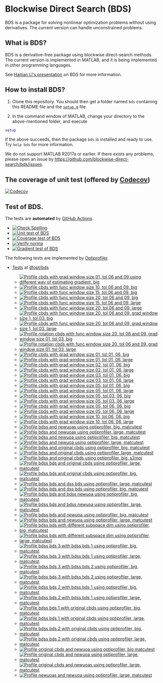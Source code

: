 # Blockwise Direct Search (BDS)

BDS is a package for solving nonlinear optimization problems without using derivatives. The current version can handle unconstrained problems. 

## What is BDS?

BDS is a derivative-free package using blockwise direct-search methods. The current version is implemented in MATLAB, and it is being implemented in other programming languages.

See [Haitian LI's presentation](https://lht97.github.io/documents/DFOS2024.pdf) on BDS for more information.

## How to install BDS?

1. Clone this repository. You should then get a folder named `bds` containing this README file and the
[`setup.m`](https://github.com/blockwise-direct-search/bds/blob/main/setup.m) file.

2. In the command window of MATLAB, change your directory to the above-mentioned folder, and execute

```matlab
setup
```

If the above succeeds, then the package `bds` is installed and ready to use. Try `help bds` for more information.

We do not support MATLAB R2017a or earlier. If there exists any problems, please open an issue by
https://github.com/blockwise-direct-search/bds/issues.

## The coverage of unit test (offered by [Codecov](https://about.codecov.io/))

[![Codecov](https://img.shields.io/codecov/c/github/blockwise-direct-search/bds?style=for-the-badge&logo=codecov)](https://app.codecov.io/github/blockwise-direct-search/bds)

## Test of BDS.
The tests are **automated** by [GitHub Actions](https://docs.github.com/en/actions).
- [![Check Spelling](https://github.com/blockwise-direct-search/bds/actions/workflows/spelling.yml/badge.svg)](https://github.com/blockwise-direct-search/bds/actions/workflows/spelling.yml)
- [![Unit test of BDS](https://github.com/blockwise-direct-search/bds/actions/workflows/unit_test.yml/badge.svg)](https://github.com/blockwise-direct-search/bds/actions/workflows/unit_test.yml)
- [![Coverage test of BDS](https://github.com/blockwise-direct-search/bds/actions/workflows/unit_test_coverage.yml/badge.svg)](https://github.com/blockwise-direct-search/bds/actions/workflows/unit_test_coverage.yml)
- [![Verify norma](https://github.com/zeroth-order-optimization/bds/actions/workflows/verify_norma.yml/badge.svg)](https://github.com/zeroth-order-optimization/bds/actions/workflows/verify_norma.yml)
- [![Gradient test of BDS](https://github.com/zeroth-order-optimization/bds/actions/workflows/gradient_test.yml/badge.svg)](https://github.com/zeroth-order-optimization/bds/actions/workflows/gradient_test.yml)

The following tests are implemented by [Optiprofiler](https://github.com/optiprofiler/optiprofiler).

- [Tests](https://github.com/dfopt/bds/actions) at [dfopt/bds](https://github.com/dfopt/bds)

    - [![Profile cbds with grad window size 01, tol 06 and 09 using different way of estimating gradient, big](https://github.com/dfopt/bds/actions/workflows/profile_bds_gws_1_gtol_3x_6x_bds_development_gws_1_gtol_3x_6x_big_matcutest.yml/badge.svg)](https://github.com/dfopt/bds/actions/workflows/profile_bds_gws_1_gtol_3x_6x_bds_development_gws_1_gtol_3x_6x_big_matcutest.yml)
    - [![Profile cbds with func window size 10, tol 06 and 09, big](https://github.com/dfopt/bds/actions/workflows/profile_cbds_func_10_tol_06_09_big.yml/badge.svg)](https://github.com/dfopt/bds/actions/workflows/profile_cbds_func_10_tol_06_09_big.yml)
    - [![Profile cbds with func window size 15, tol 06 and 09, big](https://github.com/dfopt/bds/actions/workflows/profile_cbds_func_15_tol_06_09_big.yml/badge.svg)](https://github.com/dfopt/bds/actions/workflows/profile_cbds_func_15_tol_06_09_big.yml)
    - [![Profile cbds with func window size 20, tol 06 and 09, big](https://github.com/dfopt/bds/actions/workflows/profile_cbds_func_20_tol_06_09_big.yml/badge.svg)](https://github.com/dfopt/bds/actions/workflows/profile_cbds_func_20_tol_06_09_big.yml)
    - [![Profile cbds with func window size 15, tol 06 and 09, large](https://github.com/dfopt/bds/actions/workflows/profile_cbds_func_15_tol_06_09_large.yml/badge.svg)](https://github.com/dfopt/bds/actions/workflows/profile_cbds_func_15_tol_06_09_large.yml)
    - [![Profile cbds with func window size 20, tol 06 and 09, large](https://github.com/dfopt/bds/actions/workflows/profile_cbds_func_20_tol_06_09_large.yml/badge.svg)](https://github.com/dfopt/bds/actions/workflows/profile_cbds_func_20_tol_06_09_large.yml)
    - [![Profile cbds with func window size 20, tol 06 and 09, grad window size 1, tol 03, big](https://github.com/dfopt/bds/actions/workflows/profile_cbds_func_20_tol_06_09_grad_01_tol_03_big.yml/badge.svg)](https://github.com/dfopt/bds/actions/workflows/profile_cbds_func_20_tol_06_09_grad_01_tol_03_big.yml)
    - [![Profile cbds with func window size 20, tol 06 and 09, grad window size 1, tol 03, large](https://github.com/dfopt/bds/actions/workflows/profile_cbds_func_20_tol_06_09_grad_01_tol_03_large.yml/badge.svg)](https://github.com/dfopt/bds/actions/workflows/profile_cbds_func_20_tol_06_09_grad_01_tol_03_large.yml)
    - [![Profile rotation cbds with func window size 20, tol 06 and 09, grad window size 01, tol 03, big](https://github.com/dfopt/bds/actions/workflows/profile_cbds_rotation_func_20_tol_06_09_grad_01_tol_03_big.yml/badge.svg)](https://github.com/dfopt/bds/actions/workflows/profile_cbds_rotation_func_20_tol_06_09_grad_01_tol_03_big.yml)
    - [![Profile rotation cbds with func window size 20, tol 06 and 09, grad window size 01, tol 03, large](https://github.com/dfopt/bds/actions/workflows/profile_cbds_rotation_func_20_tol_06_09_grad_01_tol_03_large.yml/badge.svg)](https://github.com/dfopt/bds/actions/workflows/profile_cbds_rotation_func_20_tol_06_09_grad_01_tol_03_large.yml)
    - [![Profile cbds with grad window size 01, tol 01, 06, big](https://github.com/dfopt/bds/actions/workflows/profile_cbds_grad_01_tol_01_06_big.yml/badge.svg)](https://github.com/dfopt/bds/actions/workflows/profile_cbds_grad_01_tol_01_06_big.yml)
    - [![Profile cbds with grad window size 01, tol 01, 06, large](https://github.com/dfopt/bds/actions/workflows/profile_cbds_grad_01_tol_01_06_large.yml/badge.svg)](https://github.com/dfopt/bds/actions/workflows/profile_cbds_grad_01_tol_01_06_large.yml)
    - [![Profile cbds with grad window size 02, tol 01, 06, big](https://github.com/dfopt/bds/actions/workflows/profile_cbds_grad_02_tol_01_06_big.yml/badge.svg)](https://github.com/dfopt/bds/actions/workflows/profile_cbds_grad_02_tol_01_06_big.yml)
    - [![Profile cbds with grad window size 02, tol 01, 06, large](https://github.com/dfopt/bds/actions/workflows/profile_cbds_grad_02_tol_01_06_large.yml/badge.svg)](https://github.com/dfopt/bds/actions/workflows/profile_cbds_grad_02_tol_01_06_large.yml)
    - [![Profile cbds with grad window size 03, tol 01, 06, big](https://github.com/dfopt/bds/actions/workflows/profile_cbds_grad_03_tol_01_06_big.yml/badge.svg)](https://github.com/dfopt/bds/actions/workflows/profile_cbds_grad_03_tol_01_06_big.yml)
    - [![Profile cbds with grad window size 03, tol 01, 06, large](https://github.com/dfopt/bds/actions/workflows/profile_cbds_grad_03_tol_01_06_large.yml/badge.svg)](https://github.com/dfopt/bds/actions/workflows/profile_cbds_grad_03_tol_01_06_large.yml)
    - [![Profile cbds with grad window size 05, tol 01, 06, big](https://github.com/dfopt/bds/actions/workflows/profile_cbds_grad_05_tol_01_06_big.yml/badge.svg)](https://github.com/dfopt/bds/actions/workflows/profile_cbds_grad_05_tol_01_06_big.yml)
    - [![Profile cbds with grad window size 05, tol 01, 06, large](https://github.com/dfopt/bds/actions/workflows/profile_cbds_grad_05_tol_01_06_large.yml/badge.svg)](https://github.com/dfopt/bds/actions/workflows/profile_cbds_grad_05_tol_01_06_large.yml)
    - [![Profile cbds with grad window size 05, tol 03, 06, big](https://github.com/dfopt/bds/actions/workflows/profile_cbds_grad_05_tol_03_06_big.yml/badge.svg)](https://github.com/dfopt/bds/actions/workflows/profile_cbds_grad_05_tol_03_06_big.yml)
    - [![Profile cbds with grad window size 05, tol 03, 06, large](https://github.com/dfopt/bds/actions/workflows/profile_cbds_grad_05_tol_03_06_large.yml/badge.svg)](https://github.com/dfopt/bds/actions/workflows/profile_cbds_grad_05_tol_03_06_large.yml)
    - [![Profile cbds with grad window size 05, tol 06, 06, big](https://github.com/dfopt/bds/actions/workflows/profile_cbds_grad_05_tol_06_06_big.yml/badge.svg)](https://github.com/dfopt/bds/actions/workflows/profile_cbds_grad_05_tol_06_06_big.yml)
    - [![Profile cbds with grad window size 05, tol 06, 06, large](https://github.com/dfopt/bds/actions/workflows/profile_cbds_grad_05_tol_06_06_large.yml/badge.svg)](https://github.com/dfopt/bds/actions/workflows/profile_cbds_grad_05_tol_06_06_large.yml)
    - [![Profile cbds with grad window size 10, tol 06, 06, big](https://github.com/dfopt/bds/actions/workflows/profile_cbds_grad_10_tol_06_06_big.yml/badge.svg)](https://github.com/dfopt/bds/actions/workflows/profile_cbds_grad_10_tol_06_06_big.yml)
    - [![Profile cbds with grad window size 10, tol 06, 06, large](https://github.com/dfopt/bds/actions/workflows/profile_cbds_grad_10_tol_06_06_large.yml/badge.svg)](https://github.com/dfopt/bds/actions/workflows/profile_cbds_grad_10_tol_06_06_large.yml)
    - [![Profile bdss and newuoas using optiprofiler, big, matcutest](https://github.com/bladesopt/bds/actions/workflows/profile_bdss_newuoas_big_matcutest.yml/badge.svg)](https://github.com/bladesopt/bds/actions/workflows/profile_bdss_newuoas_big_matcutest.yml)
    - [![Profile bdss and newuoas using optiprofiler, large, matcutest](https://github.com/bladesopt/bds/actions/workflows/profile_bdss_newuoas_large_matcutest.yml/badge.svg)](https://github.com/bladesopt/bds/actions/workflows/profile_bdss_newuoas_large_matcutest.yml)
    - [![Profile bdss and newuoa using optiprofiler, big, matcutest](https://github.com/bladesopt/bds/actions/workflows/profile_bdss_newuoa_big_matcutest.yml/badge.svg)](https://github.com/bladesopt/bds/actions/workflows/profile_bdss_newuoa_big_matcutest.yml)
    - [![Profile bdss and newuoa using optiprofiler, large, matcutest](https://github.com/bladesopt/bds/actions/workflows/profile_bdss_newuoa_large_matcutest.yml/badge.svg)](https://github.com/bladesopt/bds/actions/workflows/profile_bdss_newuoa_large_matcutest.yml)
    - [![Profile bdss and original cbds using optiprofiler, big, matcutest](https://github.com/bladesopt/bds/actions/workflows/profile_bdss_orig_cbds_big_matcutest.yml/badge.svg)](https://github.com/bladesopt/bds/actions/workflows/profile_bdss_orig_cbds_big_matcutest.yml)
    - [![Profile bdss and original cbds using optiprofiler, large, matcutest](https://github.com/bladesopt/bds/actions/workflows/profile_bdss_orig_cbds_large_matcutest.yml/badge.svg)](https://github.com/bladesopt/bds/actions/workflows/profile_bdss_orig_cbds_large_matcutest.yml)
    - [![Profile bdss and original cbds using optiprofiler, big, s2mpj](https://github.com/bladesopt/bds/actions/workflows/profile_bdss_orig_cbds_big_s2mpj.yml/badge.svg)](https://github.com/bladesopt/bds/actions/workflows/profile_bdss_orig_cbds_big_s2mpj.yml)
    - [![Profile bdss bds and original cbds using optiprofiler, large, matcutest](https://github.com/bladesopt/bds/actions/workflows/profile_bdss_bds_orig_cbds_large_matcutest.yml/badge.svg)](https://github.com/bladesopt/bds/actions/workflows/profile_bdss_bds_orig_cbds_large_matcutest.yml)
    - [![Profile bdss bds and original cbds using optiprofiler, big, matcutest](https://github.com/bladesopt/bds/actions/workflows/profile_bdss_bds_orig_cbds_big_matcutest.yml/badge.svg)](https://github.com/bladesopt/bds/actions/workflows/profile_bdss_bds_orig_cbds_big_matcutest.yml)
    - [![Profile bdss bds and dss bds using optiprofiler, large, matcutest](https://github.com/bladesopt/bds/actions/workflows/profile_bdss_bds_dss_bds_large_matcutest.yml/badge.svg)](https://github.com/bladesopt/bds/actions/workflows/profile_bdss_bds_dss_bds_large_matcutest.yml)
    - [![Profile bdss bds and dss bds using optiprofiler, big, matcutest](https://github.com/bladesopt/bds/actions/workflows/profile_bdss_bds_dss_bds_big_matcutest.yml/badge.svg)](https://github.com/bladesopt/bds/actions/workflows/profile_bdss_bds_dss_bds_big_matcutest.yml)
    - [![Profile bdss bds and bdss newuoa using optiprofiler, big, matcutest](https://github.com/bladesopt/bds/actions/workflows/profile_bdss_bds_bdss_newuoa_big_matcutest.yml/badge.svg)](https://github.com/bladesopt/bds/actions/workflows/profile_bdss_bds_bdss_newuoa_big_matcutest.yml)
    - [![Profile bdss bds and bdss newuoa using optiprofiler, large, matcutest](https://github.com/bladesopt/bds/actions/workflows/profile_bdss_bds_bdss_newuoa_large_matcutest.yml/badge.svg)](https://github.com/bladesopt/bds/actions/workflows/profile_bdss_bds_bdss_newuoa_large_matcutest.yml)
    - [![Profile bdss bds and newuoa using optiprofiler, big, matcutest](https://github.com/bladesopt/bds/actions/workflows/profile_bdss_bds_newuoa_big_matcutest.yml/badge.svg)](https://github.com/bladesopt/bds/actions/workflows/profile_bdss_bds_newuoa_big_matcutest.yml)
    - [![Profile bdss bds and newuoa using optiprofiler, large, matcutest](https://github.com/bladesopt/bds/actions/workflows/profile_bdss_bds_newuoa_large_matcutest.yml/badge.svg)](https://github.com/bladesopt/bds/actions/workflows/profile_bdss_bds_newuoa_large_matcutest.yml)
    - [![Profile bdss bds with different subspace dim using optiprofiler, big, matcutest](https://github.com/bladesopt/bds/actions/workflows/profile_bdss_subspace_dim_big_matcutest.yml/badge.svg)](https://github.com/bladesopt/bds/actions/workflows/profile_bdss_subspace_dim_big_matcutest.yml)
    - [![Profile bdss bds with different subspace dim using optiprofiler, large, matcutest](https://github.com/bladesopt/bds/actions/workflows/profile_bdss_subspace_dim_large_matcutest.yml/badge.svg)](https://github.com/bladesopt/bds/actions/workflows/profile_bdss_subspace_dim_large_matcutest.yml)
    - [![Profile bdss bds 3 with bdss bds 1 using optiprofiler, big, matcutest](https://github.com/bladesopt/bds/actions/workflows/profile_bdss_bds_3_bdss_bds_1_big_matcutest.yml/badge.svg)](https://github.com/bladesopt/bds/actions/workflows/profile_bdss_bds_3_bdss_bds_1_big_matcutest.yml)
    - [![Profile bdss bds 3 with bdss bds 1 using optiprofiler, large, matcutest](https://github.com/bladesopt/bds/actions/workflows/profile_bdss_bds_3_bdss_bds_1_large_matcutest.yml/badge.svg)](https://github.com/bladesopt/bds/actions/workflows/profile_bdss_bds_3_bdss_bds_1_large_matcutest.yml)
    - [![Profile bdss bds 3 with bdss bds 2 using optiprofiler, big, matcutest](https://github.com/bladesopt/bds/actions/workflows/profile_bdss_bds_3_bdss_bds_2_big_matcutest.yml/badge.svg)](https://github.com/bladesopt/bds/actions/workflows/profile_bdss_bds_3_bdss_bds_2_big_matcutest.yml)
    - [![Profile bdss bds 3 with bdss bds 2 using optiprofiler, large, matcutest](https://github.com/bladesopt/bds/actions/workflows/profile_bdss_bds_3_bdss_bds_2_large_matcutest.yml/badge.svg)](https://github.com/bladesopt/bds/actions/workflows/profile_bdss_bds_3_bdss_bds_2_large_matcutest.yml)
    - [![Profile bdss bds 2 with bdss bds 1 using optiprofiler, big, matcutest](https://github.com/bladesopt/bds/actions/workflows/profile_bdss_bds_2_bdss_bds_1_big_matcutest.yml/badge.svg)](https://github.com/bladesopt/bds/actions/workflows/profile_bdss_bds_2_bdss_bds_1_big_matcutest.yml)
    - [![Profile bdss bds 2 with bdss bds 1 using optiprofiler, large, matcutest](https://github.com/bladesopt/bds/actions/workflows/profile_bdss_bds_2_bdss_bds_1_large_matcutest.yml/badge.svg)](https://github.com/bladesopt/bds/actions/workflows/profile_bdss_bds_2_bdss_bds_1_large_matcutest.yml)
    - [![Profile bdss bds 1 with original cbds using optiprofiler, big, matcutest](https://github.com/bladesopt/bds/actions/workflows/profile_bdss_bds_1_orig_cbds_big_matcutest.yml/badge.svg)](https://github.com/bladesopt/bds/actions/workflows/profile_bdss_bds_1_orig_cbds_big_matcutest.yml)
    - [![Profile bdss bds 1 with original cbds using optiprofiler, large, matcutest](https://github.com/bladesopt/bds/actions/workflows/profile_bdss_bds_1_orig_cbds_large_matcutest.yml/badge.svg)](https://github.com/bladesopt/bds/actions/workflows/profile_bdss_bds_1_orig_cbds_large_matcutest.yml)
    - [![Profile bdss bds 2 with original cbds using optiprofiler, big, matcutest](https://github.com/bladesopt/bds/actions/workflows/profile_bdss_bds_2_orig_cbds_big_matcutest.yml/badge.svg)](https://github.com/bladesopt/bds/actions/workflows/profile_bdss_bds_2_orig_cbds_big_matcutest.yml)
    - [![Profile bdss bds 2 with original cbds using optiprofiler, large, matcutest](https://github.com/bladesopt/bds/actions/workflows/profile_bdss_bds_2_orig_cbds_large_matcutest.yml/badge.svg)](https://github.com/bladesopt/bds/actions/workflows/profile_bdss_bds_2_orig_cbds_large_matcutest.yml)
    - [![Profile original cbds and newuoa using optiprofiler, big matcutest](https://github.com/bladesopt/bds/actions/workflows/profile_orig_cbds_newuoa_big_matcutest.yml/badge.svg)](https://github.com/bladesopt/bds/actions/workflows/profile_orig_cbds_newuoa_big_matcutest.yml)
    - [![Profile original cbds and newuoa using optiprofiler, large, matcutest](https://github.com/bladesopt/bds/actions/workflows/profile_orig_cbds_newuoa_large_matcutest.yml/badge.svg)](https://github.com/bladesopt/bds/actions/workflows/profile_orig_cbds_newuoa_large_matcutest.yml)
    - [![Profile original cbds and newuoas using optiprofiler, large, matcutest](https://github.com/bladesopt/bds/actions/workflows/profile_orig_cbds_newuoas_large_matcutest.yml/badge.svg)](https://github.com/bladesopt/bds/actions/workflows/profile_orig_cbds_newuoas_large_matcutest.yml)
    - [![Profile newuoas and newuoa using optiprofiler, large, matcutest](https://github.com/bladesopt/bds/actions/workflows/profile_newuoas_newuoa_large_matcutest.yml/badge.svg)](https://github.com/bladesopt/bds/actions/workflows/profile_newuoas_newuoa_large_matcutest.yml)